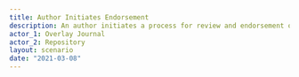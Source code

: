 ```yaml
---
title: Author Initiates Endorsement
description: An author initiates a process for review and endorsement of their pre-print by filling in a form on the journal system. The information submitted includes the repository URI of the pre-print, a citeable PID (if available) and a link to the file
actor_1: Overlay Journal
actor_2: Repository
layout: scenario
date: "2021-03-08"
---
```


